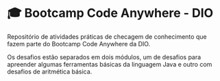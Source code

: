 # 🎓 Bootcamp Code Anywhere - DIO

Repositório de atividades práticas de checagem de conhecimento que fazem parte do Bootcamp Code Anywhere da DIO.

Os desafios estão separados em dois módulos, um de desafios para apreender algumas ferramentas básicas da linguagem Java e outro com desafios de aritmética básica.
